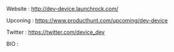Website : http://dev-device.launchrock.com/


Upconing : https://www.producthunt.com/upcoming/dev-device


Twitter : https://twitter.com/device_dev


BIO : 
